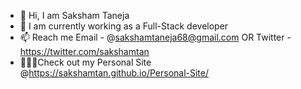 - 👋 Hi, I am Saksham Taneja
- 🌱 I am currently working as a Full-Stack developer
- 📫 Reach me Email - @sakshamtaneja68@gmail.com OR Twitter - https://twitter.com/sakshamtan
- 👨🏽‍💻Check out my Personal Site @https://sakshamtan.github.io/Personal-Site/
